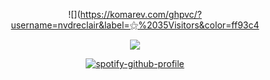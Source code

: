 
<div align="center">


<div align="center">


![](https://komarev.com/ghpvc/?username=nvdreclair&label=⚝%2035Visitors&color=ff93c4



![](https://cdn.discordapp.com/attachments/1022060106956943402/1389259828781649950/IMG-20250630-WA0015.jpg?ex=6863f88a&is=6862a70a&hm=527028f60791c7258343f748e2ff3b0f8f5bef208c82827f12ea6748ef7c6d06&)


[![spotify-github-profile](https://spotify-github-profile.kittinanx.com/api/view?uid=314wofu4etpnb4n3jgtgwk5l4bqi&cover_image=true&theme=novatorem&show_offline=false&background_color=121212&interchange=true&bar_color=ffffff&bar_color_cover=false)](https://github.com/kittinan/spotify-github-profile)

<div align="center">
